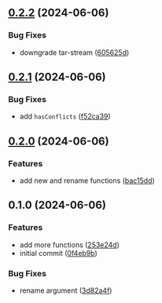 

## [0.2.2](https://github.com/CyanSalt/git9/compare/v0.2.1...v0.2.2) (2024-06-06)


### Bug Fixes

* downgrade tar-stream ([605625d](https://github.com/CyanSalt/git9/commit/605625dc0e3c894a8b09b224c954d1fd1acd8dbd))

## [0.2.1](https://github.com/CyanSalt/git9/compare/v0.2.0...v0.2.1) (2024-06-06)


### Bug Fixes

* add `hasConflicts` ([f52ca39](https://github.com/CyanSalt/git9/commit/f52ca3938e9fe68154eca19c7c2088e9c299043b))

## [0.2.0](https://github.com/CyanSalt/git9/compare/v0.1.0...v0.2.0) (2024-06-06)


### Features

* add new and rename functions ([bac15dd](https://github.com/CyanSalt/git9/commit/bac15dd337c686d2cb76e81258cbe1100af999a1))

## 0.1.0 (2024-06-06)


### Features

* add more functions ([253e24d](https://github.com/CyanSalt/git9/commit/253e24d7f5ff6f8b1e07aa82e7e70cfb0274a285))
* initial commit ([0f4eb9b](https://github.com/CyanSalt/git9/commit/0f4eb9bb5318803e721a962c65a6e97bd93cf145))


### Bug Fixes

* rename argument ([3d82a4f](https://github.com/CyanSalt/git9/commit/3d82a4f3bc9504042ded1d86d43b3cff8a0f9aa1))
